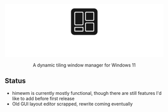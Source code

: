 ![himewm and logo](/embeds/name_and_logo.png)
<p align=center> A dynamic tiling window manager for Windows 11 </p>

## Status
- himewm is currently mostly functional, though there are still features I'd like to add before first release
- Old GUI layout editor scrapped, rewrite coming eventually
